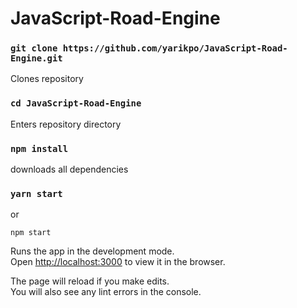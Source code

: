 # JavaScript-Road-Engine

### `git clone https://github.com/yarikpo/JavaScript-Road-Engine.git`

Clones repository

### `cd JavaScript-Road-Engine`

Enters repository directory

### `npm install`

downloads all dependencies

### `yarn start`

or

`npm start`

Runs the app in the development mode.<br />
Open [http://localhost:3000](http://localhost:3000) to view it in the browser.

The page will reload if you make edits.<br />
You will also see any lint errors in the console.
